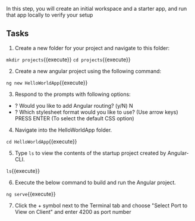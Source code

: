 In this step, you will create an initial workspace and a starter app, and run that app locally to verify your setup

## Tasks

1. Create a new folder for your project and navigate to this folder:

`mkdir projects`{{execute}} 
`cd projects`{{execute}}

2. Create a new angular project using the following command: 

`ng new HelloWorldApp`{{execute}} 

3. Respond to the prompts with following options: 

- ? Would you like to add Angular routing? (y/N) N 
- ? Which stylesheet format would you like to use? (Use arrow keys) PRESS ENTER (To select the default CSS option)

4. Navigate into the HelloWorldApp folder. 

`cd HelloWorldApp`{{execute}} 

5. Type `ls` to view the contents of the startup project created by Angular-CLI. 

`ls`{{execute}}

6. Execute the below command to build and run the Angular project. 

`ng serve`{{execute}}

7. Click the + symbol next to the Terminal tab and choose "Select Port to View on Client" and enter 4200 as port number

